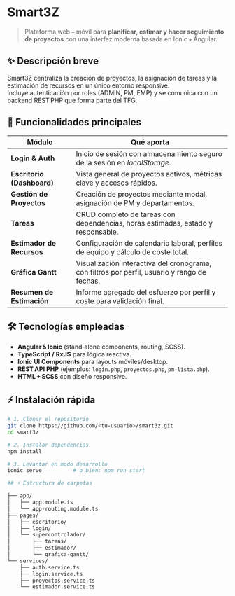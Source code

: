 # Smart3Z

> Plataforma web + móvil para **planificar, estimar y hacer seguimiento de proyectos** con una interfaz moderna basada en Ionic + Angular.

## ✨ Descripción breve
Smart3Z centraliza la creación de proyectos, la asignación de tareas y la estimación de recursos en un único entorno responsive.  
Incluye autenticación por roles (ADMIN, PM, EMP) y se comunica con un backend REST PHP que forma parte del TFG.

## 🔑 Funcionalidades principales
| Módulo | Qué aporta |
| ------ | ---------- |
| **Login & Auth** | Inicio de sesión con almacenamiento seguro de la sesión en _localStorage_. |
| **Escritorio (Dashboard)** | Vista general de proyectos activos, métricas clave y accesos rápidos. |
| **Gestión de Proyectos** | Creación de proyectos mediante modal, asignación de PM y departamentos. |
| **Tareas** | CRUD completo de tareas con dependencias, horas estimadas, estado y responsable. |
| **Estimador de Recursos** | Configuración de calendario laboral, perfiles de equipo y cálculo de coste total. |
| **Gráfica Gantt** | Visualización interactiva del cronograma, con filtros por perfil, usuario y rango de fechas. |
| **Resumen de Estimación** | Informe agregado del esfuerzo por perfil y coste para validación final. |

## 🛠️ Tecnologías empleadas
- **Angular & Ionic** (stand‑alone components, routing, SCSS).
- **TypeScript / RxJS** para lógica reactiva.
- **Ionic UI Components** para layouts móviles/desktop.
- **REST API PHP** (ejemplos: `login.php`, `proyectos.php`, `pm-lista.php`).
- **HTML + SCSS** con diseño responsive.

## ⚡ Instalación rápida

```bash
# 1. Clonar el repositorio
git clone https://github.com/<tu‑usuario>/smart3z.git
cd smart3z

# 2. Instalar dependencias
npm install

# 3. Levantar en modo desarrollo
ionic serve          # o bien: npm run start

## ⚡ Estructura de carpetas

├── app/
│   ├── app.module.ts
│   └── app-routing.module.ts
├── pages/
│   ├── escritorio/
│   ├── login/
│   └── supercontrolador/
│       ├── tareas/
│       ├── estimador/
│       └── grafica-gantt/
└── services/
    ├── auth.service.ts
    ├── login.service.ts
    ├── proyectos.service.ts
    └── estimador.service.ts
